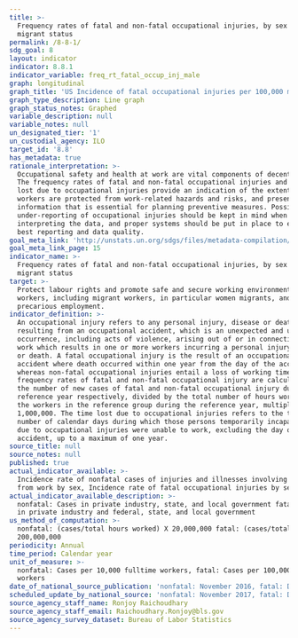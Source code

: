 ```yaml
---
title: >-
  Frequency rates of fatal and non-fatal occupational injuries, by sex and
  migrant status
permalink: /8-8-1/
sdg_goal: 8
layout: indicator
indicator: 8.8.1
indicator_variable: freq_rt_fatal_occup_inj_male
graph: longitudinal
graph_title: 'US Incidence of fatal occupational injuries per 100,000 male fulltime workers'
graph_type_description: Line graph
graph_status_notes: Graphed
variable_description: null
variable_notes: null
un_designated_tier: '1'
un_custodial_agency: ILO
target_id: '8.8'
has_metadata: true
rationale_interpretation: >-
  Occupational safety and health at work are vital components of decent work.
  The frequency rates of fatal and non-fatal occupational injuries and the time
  lost due to occupational injuries provide an indication of the extent to which
  workers are protected from work-related hazards and risks, and present
  information that is essential for planning preventive measures. Possible
  under-reporting of occupational injuries should be kept in mind when
  interpreting the data, and proper systems should be put in place to ensure the
  best reporting and data quality.
goal_meta_link: 'http://unstats.un.org/sdgs/files/metadata-compilation/Metadata-Goal-8.pdf'
goal_meta_link_page: 15
indicator_name: >-
  Frequency rates of fatal and non-fatal occupational injuries, by sex and
  migrant status
target: >-
  Protect labour rights and promote safe and secure working environments for all
  workers, including migrant workers, in particular women migrants, and those in
  precarious employment.
indicator_definition: >-
  An occupational injury refers to any personal injury, disease or death
  resulting from an occupational accident, which is an unexpected and unplanned
  occurrence, including acts of violence, arising out of or in connection with
  work which results in one or more workers incurring a personal injury, disease
  or death. A fatal occupational injury is the result of an occupational
  accident where death occurred within one year from the day of the accident,
  whereas non-fatal occupational injuries entail a loss of working time. The
  frequency rates of fatal and non-fatal occupational injury are calculated as
  the number of new cases of fatal and non-fatal occupational injury during the
  reference year respectively, divided by the total number of hours worked by
  the workers in the reference group during the reference year, multiplied by
  1,000,000. The time lost due to occupational injuries refers to the total
  number of calendar days during which those persons temporarily incapacitated
  due to occupational injuries were unable to work, excluding the day of the
  accident, up to a maximum of one year.
source_title: null
source_notes: null
published: true
actual_indicator_available: >-
  Incidence rate of nonfatal cases of injuries and illnesses involving days away
  from work by sex, Incidence rate of fatal occupational injuries by sex
actual_indicator_available_description: >-
  nonfatal: Cases in private industry, state, and local government fatal: Cases
  in private industry and federal, state, and local government
us_method_of_computation: >-
  nonfatal: (cases/total hours worked) X 20,000,000 fatal: (cases/total hours) X
  200,000,000
periodicity: Annual
time_period: Calendar year
unit_of_measure: >-
  nonfatal: Cases per 10,000 fulltime workers, fatal: Cases per 100,000 fulltime
  workers
date_of_national_source_publication: 'nonfatal: November 2016, fatal: December 2016'
scheduled_update_by_national_source: 'nonfatal: November 2017, fatal: December 2017'
source_agency_staff_name: Ronjoy Raichoudhary
source_agency_staff_email: Raichoudhary.Ronjoy@bls.gov
source_agency_survey_dataset: Bureau of Labor Statistics
---
```

